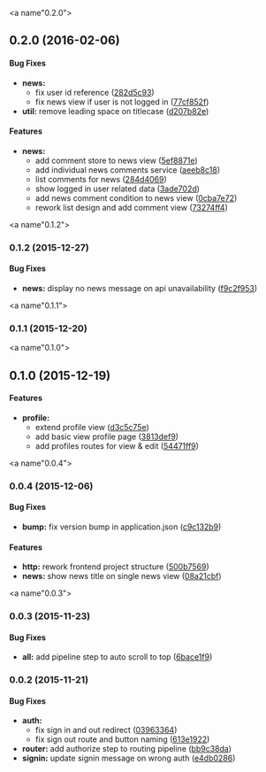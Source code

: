 <a name"0.2.0"></a>
## 0.2.0 (2016-02-06)


#### Bug Fixes

* **news:**
  * fix user id reference ([282d5c93](https://github.com/MarcScheib/legendsrising/commit/282d5c93))
  * fix news view if user is not logged in ([77cf852f](https://github.com/MarcScheib/legendsrising/commit/77cf852f))
* **util:** remove leading space on titlecase ([d207b82e](https://github.com/MarcScheib/legendsrising/commit/d207b82e))


#### Features

* **news:**
  * add comment store to news view ([5ef8871e](https://github.com/MarcScheib/legendsrising/commit/5ef8871e))
  * add individual news comments service ([aeeb8c18](https://github.com/MarcScheib/legendsrising/commit/aeeb8c18))
  * list comments for news ([284d4069](https://github.com/MarcScheib/legendsrising/commit/284d4069))
  * show logged in user related data ([3ade702d](https://github.com/MarcScheib/legendsrising/commit/3ade702d))
  * add news comment condition to news view ([0cba7e72](https://github.com/MarcScheib/legendsrising/commit/0cba7e72))
  * rework list design and add comment view ([73274ff4](https://github.com/MarcScheib/legendsrising/commit/73274ff4))


<a name"0.1.2"></a>
### 0.1.2 (2015-12-27)


#### Bug Fixes

* **news:** display no news message on api unavailability ([f9c2f953](https://github.com/MarcScheib/legendsrising/commit/f9c2f953))


<a name"0.1.1"></a>
### 0.1.1 (2015-12-20)


<a name"0.1.0"></a>
## 0.1.0 (2015-12-19)


#### Features

* **profile:**
  * extend profile view ([d3c5c75e](https://github.com/MarcScheib/legendsrising/commit/d3c5c75e))
  * add basic view profile page ([3813def9](https://github.com/MarcScheib/legendsrising/commit/3813def9))
  * add profiles routes for view & edit ([54471ff9](https://github.com/MarcScheib/legendsrising/commit/54471ff9))


<a name"0.0.4"></a>
### 0.0.4 (2015-12-06)


#### Bug Fixes

* **bump:** fix version bump in application.json ([c9c132b9](https://github.com/MarcScheib/legendsrising/commit/c9c132b9))


#### Features

* **http:** rework frontend project structure ([500b7569](https://github.com/MarcScheib/legendsrising/commit/500b7569))
* **news:** show news title on single news view ([08a21cbf](https://github.com/MarcScheib/legendsrising/commit/08a21cbf))


<a name"0.0.3"></a>
### 0.0.3 (2015-11-23)


#### Bug Fixes

* **all:** add pipeline step to auto scroll to top ([6bace1f9](https://github.com/MarcScheib/legendsrising/commit/6bace1f9))


### 0.0.2 (2015-11-21)


#### Bug Fixes

* **auth:**
  * fix sign in and out redirect ([03963364](https://github.com/MarcScheib/legendsrising/commit/03963364ef8ee1b9f7a6670b5a4e4fbae5c16c79))
  * fix sign out route and button naming ([613e1922](https://github.com/MarcScheib/legendsrising/commit/613e1922ee92970f5d64ec4e7f6961496bbabf93))
* **router:** add authorize step to routing pipeline ([bb9c38da](https://github.com/MarcScheib/legendsrising/commit/bb9c38da5d0abc3a776816390d457b444a213eb4))
* **signin:** update signin message on wrong auth ([e4db0286](https://github.com/MarcScheib/legendsrising/commit/e4db0286e2d457213e93e517fd266dd0b4154d48))

